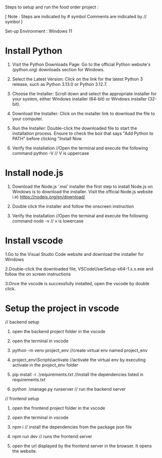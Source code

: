 Steps to setup and run the food order project :

[ Note : Steps are indicated by # symbol
         Comments are indicated by // symbol ]

Set-up Environment : Windows 11

# Install Python 
    
1. Visit the Python Downloads Page: Go to the official Python website's (python.org) downloads section for Windows. 

2. Select the Latest Version: Click on the link for the latest Python 3 release, such as Python 3.13.0 or Python 3.12.7. 
 
3. Choose the Installer: Scroll down and select the appropriate installer for your system, either Windows installer (64-bit) or Windows installer (32-bit). 

4. Download the Installer: Click on the installer link to download the file to your computer. 

5. Run the Installer: Double-click the downloaded file to start the installation process. Ensure to check the box that says "Add Python to PATH" before clicking "Install Now
  
6. Verify the installation 
     //Open the terminal and execute the following command 
     python -V   // V is uppercase
    
# Install node.js

1. Download the Node.js ‘.msi’ installer the first step to install Node.js on Windows is to download the installer. Visit the official Node.js website i.e) https://nodejs.org/en/download/
 
2. Double click the installer and follow the onscreen instruction 

3. Verify the installation 
      //Open the terminal and execute the following command 
      node -v   // v is lowercase

# Install vscode

1.Go to the Visual Studio Code website and download the installer for Windows 

2.Double-click the downloaded file, VSCodeUserSetup-x64-1.x.x.exe and follow the on screen instructions

3.Once the vscode is successfully installed, open the vscode by double click.

# Setup the project in vscode

  // backend setup 

1. open the backend project folder in the vscode

2. open the terminal in vscode 

3. python -m venv project_env  //create virtual env named project_env

4. project_env\Scripts\activate //activate the virtual env by executing activate in the project_env folder

3. pip install -r .\requirements.txt   //install the dependencies listed in requirements.txt

4. python .\manage.py runserver       // run the backend server 

  // frontend setup 

1. open the frontend project folder in the vscode

2. open the terminal in vscode 

3. npm i  // install the dependencies from the package json file

4. npm run dev // runs the frontend server 

5. open the url displayed by the frontend server in the browser. It opens the website.





   
